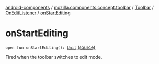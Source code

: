 [android-components](../../../index.md) / [mozilla.components.concept.toolbar](../../index.md) / [Toolbar](../index.md) / [OnEditListener](index.md) / [onStartEditing](./on-start-editing.md)

# onStartEditing

`open fun onStartEditing(): `[`Unit`](https://kotlinlang.org/api/latest/jvm/stdlib/kotlin/-unit/index.html) [(source)](https://github.com/mozilla-mobile/android-components/blob/master/components/concept/toolbar/src/main/java/mozilla/components/concept/toolbar/Toolbar.kt#L147)

Fired when the toolbar switches to edit mode.

